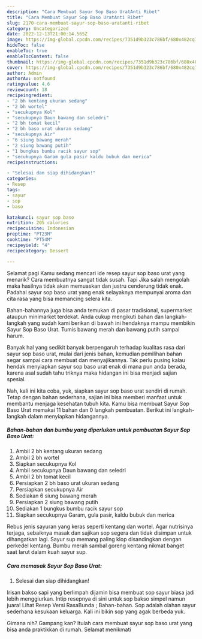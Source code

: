 ```yaml
---
description: "Cara Membuat Sayur Sop Baso UratAnti Ribet"
title: "Cara Membuat Sayur Sop Baso UratAnti Ribet"
slug: 2170-cara-membuat-sayur-sop-baso-uratanti-ribet
category: Uncategorized
date: 2022-12-13T21:00:14.565Z
image: https://img-global.cpcdn.com/recipes/7351d9b323c786bf/680x482cq70/sayur-sop-baso-urat-foto-resep-utama.jpg
hideToc: false
enableToc: true
enableTocContent: false
thumbnail: https://img-global.cpcdn.com/recipes/7351d9b323c786bf/680x482cq70/sayur-sop-baso-urat-foto-resep-utama.jpg
cover: https://img-global.cpcdn.com/recipes/7351d9b323c786bf/680x482cq70/sayur-sop-baso-urat-foto-resep-utama.jpg
author: Admin
authorAv: notfound
ratingvalue: 4.6
reviewcount: 18
recipeingredient:
- "2 bh kentang ukuran sedang"
- "2 bh wortel"
- "secukupnya Kol"
- "secukupnya Daun bawang dan seledri"
- "2 bh tomat kecil"
- "2 bh baso urat ukuran sedang"
- "secukupnya Air"
- "6 siung bawang merah"
- "2 siung bawang putih"
- "1 bungkus bumbu racik sayur sop"
- "secukupnya Garam gula pasir kaldu bubuk dan merica"
recipeinstructions:

- "Selesai dan siap dihidangkan!"
categories:
- Resep
tags:
- sayur
- sop
- baso

katakunci: sayur sop baso 
nutrition: 205 calories
recipecuisine: Indonesian
preptime: "PT23M"
cooktime: "PT54M"
recipeyield: "4"
recipecategory: Dessert

---
```



Selamat pagi Kamu sedang mencari ide resep sayur sop baso urat yang menarik? Cara membuatnya sangat tidak susah. Tapi Jika salah mengolah maka hasilnya tidak akan memuaskan dan justru cenderung tidak enak. Padahal sayur sop baso urat yang enak selayaknya mempunyai aroma dan cita rasa yang bisa memancing selera kita.


Bahan-bahannya juga bisa anda temukan di pasar tradisional, supermarket ataupun minimarket terdekat. Anda cukup mengikuti bahan dan langkah-langkah yang sudah kami berikan di bawah ini hendaknya mampu membikin Sayur Sop Baso Urat. Tumis bawang merah dan bawang putih sampai harum.

Banyak hal yang sedikit banyak berpengaruh terhadap kualitas rasa dari sayur sop baso urat, mulai dari jenis bahan, kemudian pemilihan bahan segar sampai cara membuat dan menyajikannya. Tak perlu pusing kalau hendak menyiapkan sayur sop baso urat enak di mana pun anda berada, karena asal sudah tahu triknya maka hidangan ini bisa menjadi sajian spesial.


Nah, kali ini kita coba, yuk, siapkan sayur sop baso urat sendiri di rumah. Tetap dengan bahan sederhana, sajian ini bisa memberi manfaat untuk membantu menjaga kesehatan tubuh kita. Kamu bisa membuat Sayur Sop Baso Urat memakai 11 bahan dan 0 langkah pembuatan. Berikut ini langkah-langkah dalam menyiapkan hidangannya.

<!--inarticleads1-->

##### Bahan-bahan dan bumbu yang diperlukan untuk pembuatan Sayur Sop Baso Urat:

1. Ambil 2 bh kentang ukuran sedang
1. Ambil 2 bh wortel
1. Siapkan secukupnya Kol
1. Ambil secukupnya Daun bawang dan seledri
1. Ambil 2 bh tomat kecil
1. Persiapkan 2 bh baso urat ukuran sedang
1. Persiapkan secukupnya Air
1. Sediakan 6 siung bawang merah
1. Persiapkan 2 siung bawang putih
1. Sediakan 1 bungkus bumbu racik sayur sop
1. Siapkan secukupnya Garam, gula pasir, kaldu bubuk dan merica


Rebus jenis sayuran yang keras seperti kentang dan wortel. Agar nutrisinya terjaga, sebaiknya masak dan sajikan sop segera dan tidak disimpan untuk dihangatkan lagi. Sayur sup memang paling klop disandingkan dengan perkedel kentang. Bumbu merah sambal goreng kentang nikmat banget saat larut dalam kuah sayur sup. 

<!--inarticleads2-->

##### Cara memasak Sayur Sop Baso Urat:


1. Selesai dan siap dihidangkan!

Irisan bakso sapi yang berlimpah dijamin bisa membuat sop sayur biasa jadi lebih menggiurkan. Intip resepnya di sini untuk sop bakso simpel namun juara! Lihat Resep Versi RasaBunda ; Bahan-bahan. Sop adalah olahan sayur sederhana kesukaan keluarga. Kali ini bikin sop yang agak berbeda yuk. 

Gimana nih? Gampang kan? Itulah cara membuat sayur sop baso urat yang bisa anda praktikkan di rumah. Selamat menikmati
